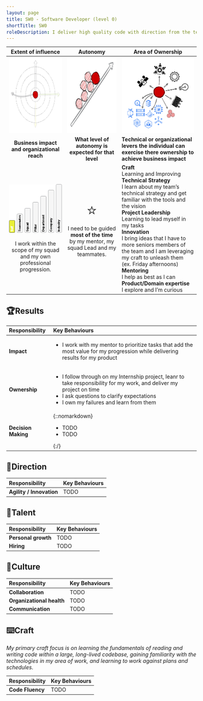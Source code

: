 ```yaml
---
layout: page
title: SW0 - Software Developer (level 0)
shortTitle: SW0
roleDescription: I deliver high quality code with direction from the team
---
```


|                  Extent of influence<br />                   |                        Autonomy<br />                        | Area of Ownership<br />                                      |
| :----------------------------------------------------------: | :----------------------------------------------------------: | ------------------------------------------------------------ |
| <img src="./../assets/Influence.png" alt="influence" style="height: 200px; align: center" /> | <img src="./../assets/Autonomy.png" alt="Autonomy" style="height: 200px; align: center" /> | <img src="./../assets/Ownership.png" alt="ownership" style="height: 200px; align: center" /> |
|         **Business impact and organizational reach**         |    **What level of autonomy is expected for that level**     | **Technical or organizational levers the individual can exercise there ownership to achieve business impact** |
| ![extent0](./..\assets\level0\extent0.png)<br /><br />I work within the scope of my squad and my own professional progression. | <span style="font-size: 40px">⭐</span><br />I need to be guided **most of the time** by my mentor, my squad Lead and my teammates. | **<span class="oo-badge oo-gd-blue">Craft</span>**<br />Learning and Improving<br />**<span class="oo-badge oo-gd-yellow">Technical Strategy</span>**<br />I learn about my team’s technical strategy and get familiar with the tools and the vision<br />**<span class="oo-badge oo-gd-red">Project Leadership</span>**<br />Learning to lead myself in my tasks<br />**<span class="oo-badge oo-gd-green">Innovation</span>**<br />I bring ideas that I have to more seniors members of the team and I am leveraging my craft to unleash them (ex. Friday afternoons)<br />**<span class="oo-badge oo-gd-orange">Mentoring</span>**<br />I help as best as I can<br />**<span class="oo-badge oo-gd-grey">Product/Domain expertise</span>**<br />I explore and I’m curious |

## 🏆Results

| **Responsibility**  | **Key Behaviours** |
| :------------------- |:-------------------|
| **Impact**| <ul><li>I work with my mentor to prioritize tasks that add the most value for my progression while delivering results for my product</li></ul> |
| **Ownership**| <ul><li>I follow through on my Internship project, leanr to take responsibility for my work, and deliver my project on time</li><li>I ask questions to clarify expectations </li><li>I own my failures and learn from them</li></ul> |
| **Decision Making**| {::nomarkdown}<ul><li>TODO</li><li>TODO</li></ul>{:/} |

## 🌟Direction

| **Responsibility**       | **Key Behaviours** |
| :----------------------- |:-------------------|
| **Agility / Innovation** | TODO               |

## 🌳Talent

| **Responsibility**  | **Key Behaviours** |
| :------------------ |:-------------------|
| **Personal growth** | TODO               |
| **Hiring**          | TODO               |

## 🌳Culture

| **Responsibility**        | **Key Behaviours** |
| :------------------------ |:-------------------|
| **Collaboration**         | TODO               |
| **Organizational health** | TODO               |
| **Communication**         | TODO               |

## ⌨️Craft

*My primary craft focus is on learning the fundamentals of reading and writing code within a large, long-lived codebase, gaining familiarity with the technologies in my area of work, and learning to work against plans and schedules.*

| **Responsibility** | **Key Behaviours** |
| :----------------- |--------------------|
| **Code Fluency**   | TODO               |
